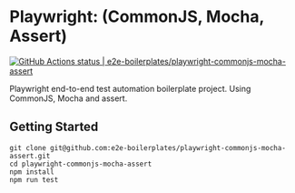 # Playwright: (CommonJS, Mocha, Assert)

[![GitHub Actions status | e2e-boilerplates/playwright-commonjs-mocha-assert](https://github.com/e2e-boilerplates/playwright-commonjs-mocha-assert/workflows/playwright-commonjs-mocha-assert/badge.svg)](https://github.com/e2e-boilerplates/playwright-commonjs-mocha-assert/actions?workflow=playwright-commonjs-mocha-assert)

Playwright end-to-end test automation boilerplate project. Using CommonJS, Mocha and assert.

## Getting Started

    git clone git@github.com:e2e-boilerplates/playwright-commonjs-mocha-assert.git
    cd playwright-commonjs-mocha-assert
    npm install
    npm run test

